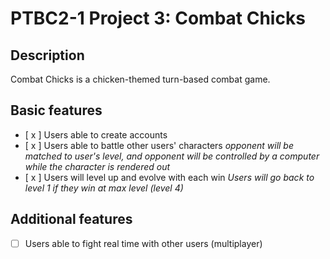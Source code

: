 # PTBC2-1 Project 3: Combat Chicks

## Description

Combat Chicks is a chicken-themed turn-based combat game.

## Basic features

- [ x ] Users able to create accounts
- [ x ] Users able to battle other users' characters
  _opponent will be matched to user's level, and opponent will be controlled by a computer while the character is rendered out_
- [ x ] Users will level up and evolve with each win
  _Users will go back to level 1 if they win at max level (level 4)_

## Additional features

- [ ] Users able to fight real time with other users (multiplayer)
